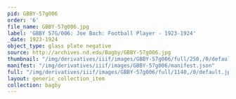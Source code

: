 ```yaml
---
pid: GBBY-57g006
order: '6'
file_name: GBBY-57g006.jpg
label: 'GBBY 57G/006: Joe Bach: Football Player - 1923-1924'
_date: 1923-1924
object_type: glass plate negative
source: http://archives.nd.edu/Bagby/GBBY-57g006.jpg
thumbnail: "/img/derivatives/iiif/images/GBBY-57g006/full/250,/0/default.jpg"
manifest: "/img/derivatives/iiif/images/GBBY-57g006/manifest.json"
full: "/img/derivatives/iiif/images/GBBY-57g006/full/1140,/0/default.jpg"
layout: generic_collection_item
collection: bagby
---
```

